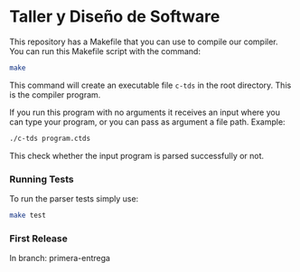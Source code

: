 # Taller y Diseño de Software

This repository has a Makefile that you can use to compile our compiler. You can run this Makefile script with the command:

```bash
make
```

This command will create an executable file `c-tds` in the root directory. This is the compiler program.

If you run this program with no arguments it receives an input where you can type your program, or you can pass as argument a file path. Example:

```bash
./c-tds program.ctds
```
This check whether the input program is parsed successfully or not.

### Running Tests

To run the parser tests simply use:

```bash
make test
```

### First Release

In branch: primera-entrega
